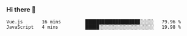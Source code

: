 ### Hi there 👋

<!--
**xin-code/Xin-code** is a ✨ _special_ ✨ repository because its `README.md` (this file) appears on your GitHub profile.

Here are some ideas to get you started:
<!--START_SECTION:waka-->
```text
Vue.js       16 mins         ████████████████████░░░░░   79.96 % 
JavaScript   4 mins          █████░░░░░░░░░░░░░░░░░░░░   19.98 % 
```
<!--END_SECTION:waka-->

